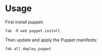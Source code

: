# Usage

First install puppet:

```
fab -R web puppet.install
```

Then update and apply the Puppet manifests:

```
fab all deploy_puppet
```
